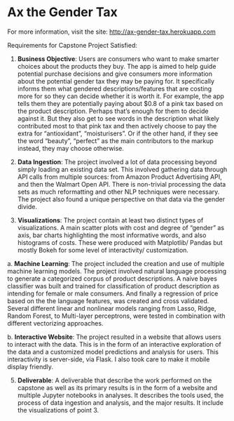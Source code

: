 # Ax the Gender Tax

For more information, visit the site:
http://ax-gender-tax.herokuapp.com

Requirements for Capstone Project Satisfied:

1. **Business Objective**: Users are consumers who want to make smarter choices about the products they buy. The app is aimed to help guide potential purchase decisions and give consumers more information about the potential gender tax they may be paying for. It specifically informs them what gendered descriptions/features that are costing more for so they can decide whether it is worth it. For example, the app tells them they are potentially paying about $0.8 of a pink tax based on the product description. Perhaps that’s enough for them to decide against it. But they also get to see words in the description what likely contributed most to that pink tax and then actively choose to pay the extra for “antioxidant”, “moisturisers”. Or if the other hand, if they see the word “beauty”, “perfect” as the main contributors to the markup instead, they may choose otherwise.

2. **Data Ingestion**: The project involved a lot of data processing beyond simply loading an existing data set.  This involved gathering data through API calls from multiple sources: from Amazon Product Advertising API, and then the Walmart Open API. There is non-trivial processing the data sets as much reformatting and other NLP techniques were necessary.  The project also found a unique perspective on that data via the gender divide.

3. **Visualizations**: The project contain at least two distinct types of visualizations.  A main scatter plots with cost and degree of “gender” as axis, bar charts highlighting the most informative words, and also histograms of costs. These were produced with Matplotlib/ Pandas but mostly Bokeh for some level of interactivity/ customization.

a. **Machine Learning**: The project included the creation and use of multiple machine learning models.  The project involved natural language processing to generate a categorized corpus of product descriptions. A naive bayes classifier was built and trained for classification of product description as intending for female or male consumers. And finally a regression of price based on the the language features, was created and cross validated. Several different linear and nonlinear models ranging from Lasso, Ridge, Random Forest, to Multi-layer perceptrons, were tested in combination with different vectorizing approaches.

b. **Interactive Website**: The project resulted in a website that allows users to interact with the data.  This is in the form of an interactive exploration of the data and a customized model predictions and analysis for users. This interactivity is server-side, via Flask. I also took care to make it mobile display friendly.

5. **Deliverable**: A deliverable that describe the work performed on the capstone as well as its primary results is in the form of a website and multiple Jupyter notebooks in analyses.  It describes the tools used, the process of data ingestion and analysis, and the major results.  It include the visualizations of point 3.  
